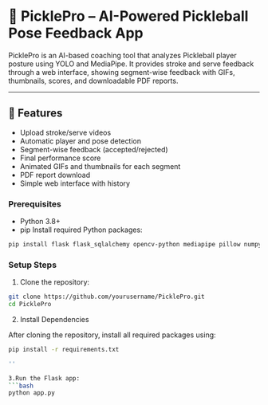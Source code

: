 # 🏓 PicklePro – AI-Powered Pickleball Pose Feedback App

PicklePro is an AI-based coaching tool that analyzes Pickleball player posture using YOLO and MediaPipe. It provides stroke and serve feedback through a web interface, showing segment-wise feedback with GIFs, thumbnails, scores, and downloadable PDF reports.

---

## 🚀 Features

- Upload stroke/serve videos
- Automatic player and pose detection
- Segment-wise feedback (accepted/rejected)
- Final performance score
- Animated GIFs and thumbnails for each segment
- PDF report download
- Simple web interface with history

### Prerequisites

- Python 3.8+
- pip
Install required Python packages:

```bash
pip install flask flask_sqlalchemy opencv-python mediapipe pillow numpy matplotlib ultralytics reportlab

```
### Setup Steps

1. Clone the repository:

```bash
git clone https://github.com/yourusername/PicklePro.git
cd PicklePro
```

2.  Install Dependencies

After cloning the repository, install all required packages using:

```bash
pip install -r requirements.txt

''

3.Run the Flask app:
```bash
python app.py
